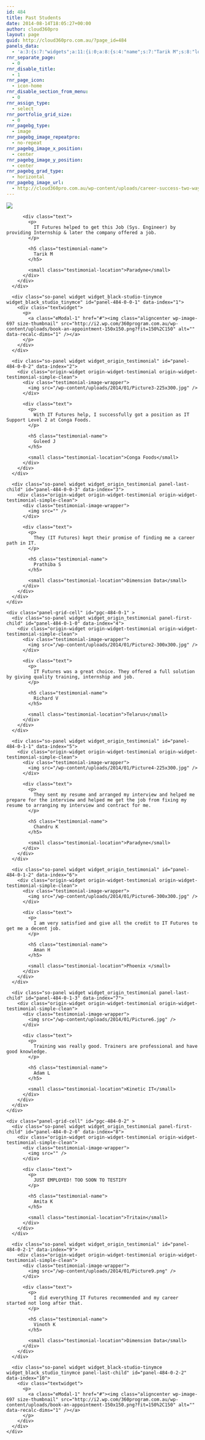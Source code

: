 ```yaml
---
id: 484
title: Past Students
date: 2014-08-14T18:05:27+00:00
author: cloud360pro
layout: page
guid: http://cloud360pro.com.au/?page_id=484
panels_data:
  - 'a:3:{s:7:"widgets";a:11:{i:0;a:8:{s:4:"name";s:7:"Tarik M";s:8:"location";s:8:"Paradyne";s:5:"image";s:48:"/wp-content/uploads/2013/11/Picture1-224x300.jpg";s:4:"text";s:112:"IT Futures helped to get this Job (Sys. Engineer) by providing Internship &amp; later the company offered a job.";s:3:"url";s:0:"";s:12:"origin_style";s:12:"simple:clean";s:10:"new_window";b:0;s:11:"panels_info";a:6:{s:5:"class";s:36:"SiteOrigin_Panels_Widget_Testimonial";s:3:"raw";b:0;s:4:"grid";i:0;s:4:"cell";i:0;s:2:"id";i:0;s:5:"style";a:1:{s:18:"background_display";s:4:"tile";}}}i:1;a:5:{s:4:"type";s:6:"visual";s:5:"title";s:0:"";s:4:"text";s:209:"<p><a class="eModal-1" href="#"><img class="aligncenter wp-image-697 size-thumbnail" src="http://360program.com.au/wp-content/uploads/book-an-appointment-150x150.png" alt="" width="150" height="150" /></a></p>";s:6:"filter";s:1:"1";s:11:"panels_info";a:5:{s:5:"class";s:30:"WP_Widget_Black_Studio_TinyMCE";s:4:"grid";i:0;s:4:"cell";i:0;s:2:"id";i:1;s:5:"style";a:2:{s:27:"background_image_attachment";b:0;s:18:"background_display";s:4:"tile";}}}i:2;a:8:{s:4:"name";s:8:"Guleed J";s:8:"location";s:11:"Conga Foods";s:5:"image";s:48:"/wp-content/uploads/2014/01/Picture3-225x300.jpg";s:4:"text";s:89:"With IT Futures help, I successfully got a position as IT Support Level 2 at Conga Foods.";s:3:"url";s:0:"";s:12:"origin_style";s:12:"simple:clean";s:10:"new_window";b:0;s:11:"panels_info";a:6:{s:5:"class";s:36:"SiteOrigin_Panels_Widget_Testimonial";s:3:"raw";b:0;s:4:"grid";i:0;s:4:"cell";i:0;s:2:"id";i:2;s:5:"style";a:1:{s:18:"background_display";s:4:"tile";}}}i:3;a:8:{s:4:"name";s:10:"Prathiba S";s:8:"location";s:14:"Dimension Data";s:5:"image";s:0:"";s:4:"text";s:71:"They (IT Futures) kept their promise of finding me a career path in IT.";s:3:"url";s:0:"";s:12:"origin_style";s:12:"simple:clean";s:10:"new_window";b:0;s:11:"panels_info";a:6:{s:5:"class";s:36:"SiteOrigin_Panels_Widget_Testimonial";s:3:"raw";b:0;s:4:"grid";i:0;s:4:"cell";i:0;s:2:"id";i:3;s:5:"style";a:1:{s:18:"background_display";s:4:"tile";}}}i:4;a:8:{s:4:"name";s:9:"Richard V";s:8:"location";s:7:"Telarus";s:5:"image";s:48:"/wp-content/uploads/2014/01/Picture2-300x300.jpg";s:4:"text";s:107:"IT Futures was a great choice. They offered a full solution by giving quality training, internship and job.";s:3:"url";s:0:"";s:12:"origin_style";s:12:"simple:clean";s:10:"new_window";b:0;s:11:"panels_info";a:6:{s:5:"class";s:36:"SiteOrigin_Panels_Widget_Testimonial";s:3:"raw";b:0;s:4:"grid";i:0;s:4:"cell";i:1;s:2:"id";i:4;s:5:"style";a:1:{s:18:"background_display";s:4:"tile";}}}i:5;a:8:{s:4:"name";s:9:"Chandru K";s:8:"location";s:8:"Paradyne";s:5:"image";s:48:"/wp-content/uploads/2014/01/Picture4-225x300.jpg";s:4:"text";s:180:"They sent my resume and arranged my interview and helped me prepare for the interview and helped me get the job from fixing my resume to arranging my interview and contract for me.";s:3:"url";s:0:"";s:12:"origin_style";s:12:"simple:clean";s:10:"new_window";b:0;s:11:"panels_info";a:6:{s:5:"class";s:36:"SiteOrigin_Panels_Widget_Testimonial";s:3:"raw";b:0;s:4:"grid";i:0;s:4:"cell";i:1;s:2:"id";i:5;s:5:"style";a:1:{s:18:"background_display";s:4:"tile";}}}i:6;a:8:{s:4:"name";s:6:"Aman H";s:8:"location";s:8:"Phoenix ";s:5:"image";s:48:"/wp-content/uploads/2014/01/Picture6-300x300.jpg";s:4:"text";s:81:"I am very satisfied and give all the credit to IT Futures to get me a decent job.";s:3:"url";s:0:"";s:12:"origin_style";s:12:"simple:clean";s:10:"new_window";b:0;s:11:"panels_info";a:6:{s:5:"class";s:36:"SiteOrigin_Panels_Widget_Testimonial";s:3:"raw";b:0;s:4:"grid";i:0;s:4:"cell";i:1;s:2:"id";i:6;s:5:"style";a:1:{s:18:"background_display";s:4:"tile";}}}i:7;a:8:{s:4:"name";s:6:"Adam L";s:8:"location";s:10:"Kinetic IT";s:5:"image";s:40:"/wp-content/uploads/2014/01/Picture6.jpg";s:4:"text";s:76:"Training was really good. Trainers are professional and have good knowledge.";s:3:"url";s:0:"";s:12:"origin_style";s:12:"simple:clean";s:10:"new_window";b:0;s:11:"panels_info";a:6:{s:5:"class";s:36:"SiteOrigin_Panels_Widget_Testimonial";s:3:"raw";b:0;s:4:"grid";i:0;s:4:"cell";i:1;s:2:"id";i:7;s:5:"style";a:1:{s:18:"background_display";s:4:"tile";}}}i:8;a:8:{s:4:"name";s:7:"Amita K";s:8:"location";s:7:"Tritain";s:5:"image";s:0:"";s:4:"text";s:34:"JUST EMPLOYED! TOO SOON TO TESTIFY";s:3:"url";s:0:"";s:12:"origin_style";s:12:"simple:clean";s:10:"new_window";b:0;s:11:"panels_info";a:6:{s:5:"class";s:36:"SiteOrigin_Panels_Widget_Testimonial";s:3:"raw";b:0;s:4:"grid";i:0;s:4:"cell";i:2;s:2:"id";i:8;s:5:"style";a:1:{s:18:"background_display";s:4:"tile";}}}i:9;a:8:{s:4:"name";s:8:"Vinoth K";s:8:"location";s:14:"Dimension Data";s:5:"image";s:40:"/wp-content/uploads/2014/01/Picture9.png";s:4:"text";s:82:"I did everything IT Futures recommended and my career started not long after that.";s:3:"url";s:0:"";s:12:"origin_style";s:12:"simple:clean";s:10:"new_window";b:0;s:11:"panels_info";a:6:{s:5:"class";s:36:"SiteOrigin_Panels_Widget_Testimonial";s:3:"raw";b:0;s:4:"grid";i:0;s:4:"cell";i:2;s:2:"id";i:9;s:5:"style";a:1:{s:18:"background_display";s:4:"tile";}}}i:10;a:5:{s:4:"type";s:6:"visual";s:5:"title";s:0:"";s:4:"text";s:209:"<p><a class="eModal-1" href="#"><img class="aligncenter wp-image-697 size-thumbnail" src="http://360program.com.au/wp-content/uploads/book-an-appointment-150x150.png" alt="" width="150" height="150" /></a></p>";s:6:"filter";s:1:"1";s:11:"panels_info";a:5:{s:5:"class";s:30:"WP_Widget_Black_Studio_TinyMCE";s:4:"grid";i:0;s:4:"cell";i:2;s:2:"id";i:10;s:5:"style";a:2:{s:27:"background_image_attachment";b:0;s:18:"background_display";s:4:"tile";}}}}s:5:"grids";a:1:{i:0;a:2:{s:5:"cells";i:3;s:5:"style";a:0:{}}}s:10:"grid_cells";a:3:{i:0;a:2:{s:4:"grid";i:0;s:6:"weight";d:0.30880579010856002;}i:1;a:2:{s:4:"grid";i:0;s:6:"weight";d:0.39324487334137997;}i:2;a:2:{s:4:"grid";i:0;s:6:"weight";d:0.29794933655006001;}}}'
rnr_separate_page:
  - 0
rnr_disable_title:
  - 1
rnr_page_icon:
  - icon-home
rnr_disable_section_from_menu:
  - 0
rnr_assign_type:
  - select
rnr_portfolio_grid_size:
  - 0
rnr_pagebg_type:
  - image
rnr_pagebg_image_repeatpro:
  - no-repeat
rnr_pagebg_image_x_position:
  - center
rnr_pagebg_image_y_position:
  - center
rnr_pagebg_grad_type:
  - horizontal
rnr_pagebg_image_url:
  - http://cloud360pro.com.au/wp-content/uploads/career-success-two-way-game.jpg
---
```

<div id="pl-484">
  <div class="panel-grid" id="pg-484-0" >
    <div class="panel-grid-cell" id="pgc-484-0-0" >
      <div class="so-panel widget widget_origin_testimonial panel-first-child" id="panel-484-0-0-0" data-index="0">
        <div class="origin-widget origin-widget-testimonial origin-widget-testimonial-simple-clean">
          <div class="testimonial-image-wrapper">
            <img src="/wp-content/uploads/2013/11/Picture1-224x300.jpg" />
          </div>
          
          <div class="text">
            <p>
              IT Futures helped to get this Job (Sys. Engineer) by providing Internship & later the company offered a job.
            </p>
            
            <h5 class="testimonial-name">
              Tarik M
            </h5>
            
            <small class="testimonial-location">Paradyne</small>
          </div>
        </div>
      </div>
      
      <div class="so-panel widget widget_black-studio-tinymce widget_black_studio_tinymce" id="panel-484-0-0-1" data-index="1">
        <div class="textwidget">
          <p>
            <a class="eModal-1" href="#"><img class="aligncenter wp-image-697 size-thumbnail" src="http://i2.wp.com/360program.com.au/wp-content/uploads/book-an-appointment-150x150.png?fit=150%2C150" alt="" data-recalc-dims="1" /></a>
          </p>
        </div>
      </div>
      
      <div class="so-panel widget widget_origin_testimonial" id="panel-484-0-0-2" data-index="2">
        <div class="origin-widget origin-widget-testimonial origin-widget-testimonial-simple-clean">
          <div class="testimonial-image-wrapper">
            <img src="/wp-content/uploads/2014/01/Picture3-225x300.jpg" />
          </div>
          
          <div class="text">
            <p>
              With IT Futures help, I successfully got a position as IT Support Level 2 at Conga Foods.
            </p>
            
            <h5 class="testimonial-name">
              Guleed J
            </h5>
            
            <small class="testimonial-location">Conga Foods</small>
          </div>
        </div>
      </div>
      
      <div class="so-panel widget widget_origin_testimonial panel-last-child" id="panel-484-0-0-3" data-index="3">
        <div class="origin-widget origin-widget-testimonial origin-widget-testimonial-simple-clean">
          <div class="testimonial-image-wrapper">
            <img src="" />
          </div>
          
          <div class="text">
            <p>
              They (IT Futures) kept their promise of finding me a career path in IT.
            </p>
            
            <h5 class="testimonial-name">
              Prathiba S
            </h5>
            
            <small class="testimonial-location">Dimension Data</small>
          </div>
        </div>
      </div>
    </div>
    
    <div class="panel-grid-cell" id="pgc-484-0-1" >
      <div class="so-panel widget widget_origin_testimonial panel-first-child" id="panel-484-0-1-0" data-index="4">
        <div class="origin-widget origin-widget-testimonial origin-widget-testimonial-simple-clean">
          <div class="testimonial-image-wrapper">
            <img src="/wp-content/uploads/2014/01/Picture2-300x300.jpg" />
          </div>
          
          <div class="text">
            <p>
              IT Futures was a great choice. They offered a full solution by giving quality training, internship and job.
            </p>
            
            <h5 class="testimonial-name">
              Richard V
            </h5>
            
            <small class="testimonial-location">Telarus</small>
          </div>
        </div>
      </div>
      
      <div class="so-panel widget widget_origin_testimonial" id="panel-484-0-1-1" data-index="5">
        <div class="origin-widget origin-widget-testimonial origin-widget-testimonial-simple-clean">
          <div class="testimonial-image-wrapper">
            <img src="/wp-content/uploads/2014/01/Picture4-225x300.jpg" />
          </div>
          
          <div class="text">
            <p>
              They sent my resume and arranged my interview and helped me prepare for the interview and helped me get the job from fixing my resume to arranging my interview and contract for me.
            </p>
            
            <h5 class="testimonial-name">
              Chandru K
            </h5>
            
            <small class="testimonial-location">Paradyne</small>
          </div>
        </div>
      </div>
      
      <div class="so-panel widget widget_origin_testimonial" id="panel-484-0-1-2" data-index="6">
        <div class="origin-widget origin-widget-testimonial origin-widget-testimonial-simple-clean">
          <div class="testimonial-image-wrapper">
            <img src="/wp-content/uploads/2014/01/Picture6-300x300.jpg" />
          </div>
          
          <div class="text">
            <p>
              I am very satisfied and give all the credit to IT Futures to get me a decent job.
            </p>
            
            <h5 class="testimonial-name">
              Aman H
            </h5>
            
            <small class="testimonial-location">Phoenix </small>
          </div>
        </div>
      </div>
      
      <div class="so-panel widget widget_origin_testimonial panel-last-child" id="panel-484-0-1-3" data-index="7">
        <div class="origin-widget origin-widget-testimonial origin-widget-testimonial-simple-clean">
          <div class="testimonial-image-wrapper">
            <img src="/wp-content/uploads/2014/01/Picture6.jpg" />
          </div>
          
          <div class="text">
            <p>
              Training was really good. Trainers are professional and have good knowledge.
            </p>
            
            <h5 class="testimonial-name">
              Adam L
            </h5>
            
            <small class="testimonial-location">Kinetic IT</small>
          </div>
        </div>
      </div>
    </div>
    
    <div class="panel-grid-cell" id="pgc-484-0-2" >
      <div class="so-panel widget widget_origin_testimonial panel-first-child" id="panel-484-0-2-0" data-index="8">
        <div class="origin-widget origin-widget-testimonial origin-widget-testimonial-simple-clean">
          <div class="testimonial-image-wrapper">
            <img src="" />
          </div>
          
          <div class="text">
            <p>
              JUST EMPLOYED! TOO SOON TO TESTIFY
            </p>
            
            <h5 class="testimonial-name">
              Amita K
            </h5>
            
            <small class="testimonial-location">Tritain</small>
          </div>
        </div>
      </div>
      
      <div class="so-panel widget widget_origin_testimonial" id="panel-484-0-2-1" data-index="9">
        <div class="origin-widget origin-widget-testimonial origin-widget-testimonial-simple-clean">
          <div class="testimonial-image-wrapper">
            <img src="/wp-content/uploads/2014/01/Picture9.png" />
          </div>
          
          <div class="text">
            <p>
              I did everything IT Futures recommended and my career started not long after that.
            </p>
            
            <h5 class="testimonial-name">
              Vinoth K
            </h5>
            
            <small class="testimonial-location">Dimension Data</small>
          </div>
        </div>
      </div>
      
      <div class="so-panel widget widget_black-studio-tinymce widget_black_studio_tinymce panel-last-child" id="panel-484-0-2-2" data-index="10">
        <div class="textwidget">
          <p>
            <a class="eModal-1" href="#"><img class="aligncenter wp-image-697 size-thumbnail" src="http://i2.wp.com/360program.com.au/wp-content/uploads/book-an-appointment-150x150.png?fit=150%2C150" alt="" data-recalc-dims="1" /></a>
          </p>
        </div>
      </div>
    </div>
  </div>
</div>